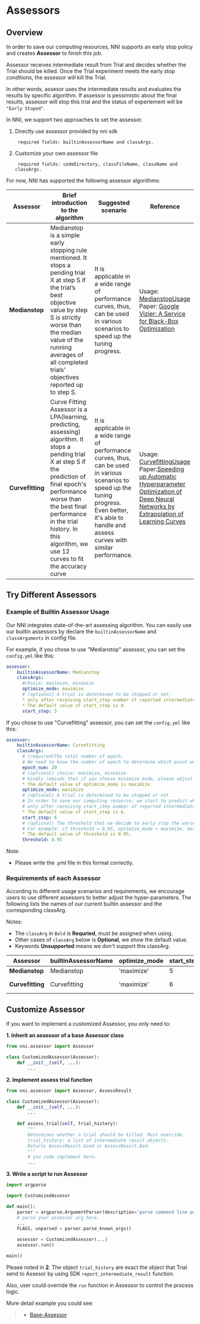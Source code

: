 # Assessors

## Overview

In order to save our computing resources, NNI supports an early stop policy and creates **Assessor** to finish this job.

Assessor receives intermediate result from Trial and decides whether the Trial should be killed. Once the Trial experiment meets the early stop conditions, the assessor will kill the Trial.

In other words, assesor uses the intermediate results and evaluates the results by specific algorithm. If assessor is pessimistic about the final results, assessor will stop this trial and the status of experiement will be `"Early Stoped"`.

In NNI, we support two approaches to set the assessor.

1. Directly use assessor provided by nni sdk

        required fields: builtinAssessorName and classArgs.

2. Customize your own assessor file

        required fields: codeDirectory, classFileName, className and classArgs.

For now, NNI has supported the following assessor algorithms:

|Assessor|Brief introduction to the algorithm|Suggested scenario|Reference|
|---|---|---|---|
|**Medianstop**|Medianstop is a simple early stopping rule mentioned. It stops a pending trial X at step S if the trial’s best objective value by step S is strictly worse than the median value of the running averages of all completed trials’ objectives reported up to step S.|It is applicable in a wide range of performance curves, thus, can be used in various scenarios to speed up the tuning progress.|Usage: [MedianstopUsage][1] Paper: [Google Vizier: A Service for Black-Box Optimization][2]|
|**Curvefitting**|Curve Fitting Assessor is a LPA(learning, predicting, assessing) algorithm. It stops a pending trial X at step S if the prediction of final epoch's performance worse than the best final performance in the trial history. In this algorithm, we use 12 curves to fit the accuracy curve|It is applicable in a wide range of performance curves, thus, can be used in various scenarios to speed up the tuning progress. Even better, it's able to handle and assess curves with similar performance.|Usage: [CurvefittingUsage][3] Paper:[Speeding up Automatic Hyperparameter Optimization of Deep Neural Networks by Extrapolation of Learning Curves][4]|

## Try Different Assessors

### Example of Builtin Assessor Usage

Our NNI integrates state-of-the-art assessing algorithm. You can easily use our builtin assessors by declare the `builtinAssessorName` and `classArguments` in config file.

For example, if you chose to use "Medianstop" assessor, you can set the `config.yml` like this:

```yaml
assessor:
    builtinAssessorName: Medianstop
    classArgs:
      #choice: maximize, minimize
      optimize_mode: maximize
      # (optional) A trial is determined to be stopped or not, 
      * only after receiving start_step number of reported intermediate results.
      * The default value of start_step is 0.
      start_step: 5
```

If you chose to use "Curvefitting" assessor, you can set the `config.yml` like this:

```yaml
assessor:
    builtinAssessorName: Curvefitting
    classArgs:
      # (required)The total number of epoch.
      # We need to know the number of epoch to determine which point we need to predict.
      epoch_num: 20
      # (optional) choice: maximize, minimize
      # Kindly reminds that if you choose minimize mode, please adjust the value of threshold >= 1.0 (e.g threshold=1.1)
      * The default value of optimize_mode is maximize
      optimize_mode: maximize
      # (optional) A trial is determined to be stopped or not
      # In order to save our computing resource, we start to predict when we have more than start_step(default=6) accuracy points.
      # only after receiving start_step number of reported intermediate results.
      * The default value of start_step is 6.
      start_step: 6
      # (optional) The threshold that we decide to early stop the worse performance curve.
      # For example: if threshold = 0.95, optimize_mode = maximize, best performance in the history is 0.9, then we will stop the trial which predict value is lower than 0.95 * 0.9 = 0.855.
      * The default value of threshold is 0.95.
      threshold: 0.95
```

Note:

* Please write the .yml file in this format correctly.

### Requirements of each Assessor

According to different usage scenarios and requirements, we encourage users to use different assessors to better adjust the hyper-parameters. The following lists the names of our current builtin assessor and the corresponding classArg.

Notes:

* The `classArg` in `Bold` is **Requried**, must be assigned when using.
* Other cases of `classArg` below is **Optional**, we show the default value.
* Keywords **Unsupported** means we don't support this classArg.

|Assessor|builtinAssessorName|optimize_mode|start_step|Unique classArg|
|---|---|---|---|---|
|**Medianstop**|Medianstop|'maximize'|5||
|**Curvefitting**|Curvefitting|'maximize'|6|['**epoch_num**']:int, ['threshold']:float|

## Customize Assessor

If you want to implement a customized Assessor, you only need to:

**1. Inherit an assessor of a base Assessor class**

```python
from nni.assessor import Assessor

class CustomizedAssessor(Assessor):
    def __init__(self, ...):
        ...
```

**2. Implement assess trial function**
```python
from nni.assessor import Assessor, AssessResult

class CustomizedAssessor(Assessor):
    def __init__(self, ...):
        ...
    
    def assess_trial(self, trial_history):
        """
        Determines whether a trial should be killed. Must override.
        trial_history: a list of intermediate result objects.
        Returns AssessResult.Good or AssessResult.Bad.
        """
        # you code implement here.
        ...
```

**3. Write a script to run Assessor**

```python
import argparse

import CustomizedAssesor

def main():
    parser = argparse.ArgumentParser(description='parse command line parameters.')
    # parse your assessor arg here.
    ...
    FLAGS, unparsed = parser.parse_known_args()

    assessor = CustomizedAssessor(...)
    assessor.run()

main()
```

Please noted in **2**. The object ```trial_history``` are exact the object that Trial send to Assesor by using SDK ```report_intermediate_result``` function.

Also, user could override the ```run``` function in Assessor to control the process logic.

More detail example you could see:
> * [Base-Assessor](https://msrasrg.visualstudio.com/NeuralNetworkIntelligenceOpenSource/_git/Default?_a=contents&path=%2Fsrc%2Fsdk%2Fpynni%2Fnni%2Fassessor.py&version=GBadd_readme)

[1]: https://github.com/Microsoft/nni/blob/5b5861e9073ad591e0b761af940c52d930c5007a/docs/HowToChooseTuner.md
[2]: https://static.googleusercontent.com/media/research.google.com/en//pubs/archive/46180.pdf
[3]: https://github.com/Microsoft/nni/blob/5b5861e9073ad591e0b761af940c52d930c5007a/docs/HowToChooseTuner.md
[4]: http://aad.informatik.uni-freiburg.de/papers/15-IJCAI-Extrapolation_of_Learning_Curves.pdf